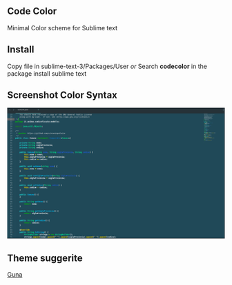 ## Code Color

Minimal Color scheme for Sublime text


## Install
Copy file in sublime-text-3/Packages/User
*or*
Search **codecolor** in the package install sublime text

## Screenshot Color Syntax
![Syntax Java](https://github.com/vincenzopalazzo/codecolor/blob/master/screenshot/syntax_java.png)

## Theme suggerite
[Guna](https://github.com/poucotm/Guna)
